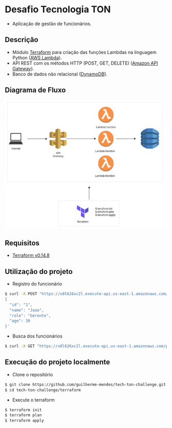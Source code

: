 # Desafio Tecnologia TON

* Aplicação de gestão de funcionários.

## Descrição

* Módulo [Terraform](https://www.terraform.io/) para criação das funções Lambdas na linguagem Python ([AWS Lambda](https://aws.amazon.com/pt/lambda/)). 
* API REST com os métodos HTTP (POST, GET, DELETE) ([Amazon API Gateway](https://aws.amazon.com/pt/api-gateway/)).
* Banco de dados não relacional ([DynamoDB](https://aws.amazon.com/pt/dynamodb/)).

## Diagrama de Fluxo

![diagram](diagram.png)

## Requisitos

* [Terraform v0.14.8](https://www.terraform.io/downloads.html)

## Utilização do projeto

* Registro do funcionário

```sh
$ curl -X POST "https://x0l626xc2l.execute-api.us-east-1.amazonaws.com/prod/employee" -H 'Content-Type: application/json' -d'
{
  "id": "1", 
  "name": "Joao", 
  "role": "Gerente", 
  "age": 30
}'
```
* Busca dos funcionários

```sh
$ curl -X GET "https://x0l626xc2l.execute-api.us-east-1.amazonaws.com/prod/employee"
```

## Execução do projeto localmente

* Clone o repositório
```sh
$ git clone https://github.com/guilherme-mendes/tech-ton-challenge.git
$ cd tech-ton-challenge/terraform  
```
* Execute o terraform
```sh
$ terraform init
$ terraform plan
$ terraform apply
```